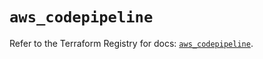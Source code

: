 # `aws_codepipeline`

Refer to the Terraform Registry for docs: [`aws_codepipeline`](https://registry.terraform.io/providers/hashicorp/aws/5.75.0/docs/resources/codepipeline).
